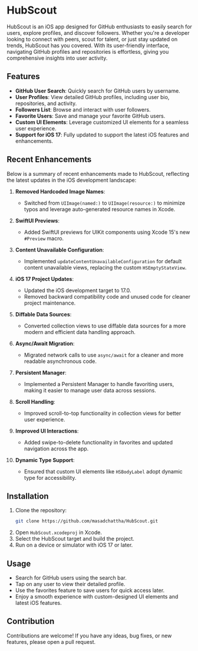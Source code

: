 # HubScout

HubScout is an iOS app designed for GitHub enthusiasts to easily search for users, explore profiles, and discover followers. Whether you're a developer looking to connect with peers, scout for talent, or just stay updated on trends, HubScout has you covered. With its user-friendly interface, navigating GitHub profiles and repositories is effortless, giving you comprehensive insights into user activity.

## Features

- **GitHub User Search**: Quickly search for GitHub users by username.
- **User Profiles**: View detailed GitHub profiles, including user bio, repositories, and activity.
- **Followers List**: Browse and interact with user followers.
- **Favorite Users**: Save and manage your favorite GitHub users.
- **Custom UI Elements**: Leverage customized UI elements for a seamless user experience.
- **Support for iOS 17**: Fully updated to support the latest iOS features and enhancements.

## Recent Enhancements

Below is a summary of recent enhancements made to HubScout, reflecting the latest updates in the iOS development landscape:

1. **Removed Hardcoded Image Names**:
   - Switched from `UIImage(named:)` to `UIImage(resource:)` to minimize typos and leverage auto-generated resource names in Xcode.

2. **SwiftUI Previews**:
   - Added SwiftUI previews for UIKit components using Xcode 15's new `#Preview` macro.

3. **Content Unavailable Configuration**:
   - Implemented `updateContentUnavailableConfiguration` for default content unavailable views, replacing the custom `HSEmptyStateView`.

4. **iOS 17 Project Updates**:
   - Updated the iOS development target to 17.0.
   - Removed backward compatibility code and unused code for cleaner project maintenance.

5. **Diffable Data Sources**:
   - Converted collection views to use diffable data sources for a more modern and efficient data handling approach.

6. **Async/Await Migration**:
   - Migrated network calls to use `async/await` for a cleaner and more readable asynchronous code.

7. **Persistent Manager**:
   - Implemented a Persistent Manager to handle favoriting users, making it easier to manage user data across sessions.

8. **Scroll Handling**:
   - Improved scroll-to-top functionality in collection views for better user experience.

9. **Improved UI Interactions**:
   - Added swipe-to-delete functionality in favorites and updated navigation across the app.

10. **Dynamic Type Support**:
    - Ensured that custom UI elements like `HSBodyLabel` adopt dynamic type for accessibility.

## Installation

1. Clone the repository:
   ```bash
   git clone https://github.com/masadchattha/HubScout.git
   ```
2. Open `HubScout.xcodeproj` in Xcode.
3. Select the HubScout target and build the project.
4. Run on a device or simulator with iOS 17 or later.

## Usage

- Search for GitHub users using the search bar.
- Tap on any user to view their detailed profile.
- Use the favorites feature to save users for quick access later.
- Enjoy a smooth experience with custom-designed UI elements and latest iOS features.

## Contribution

Contributions are welcome! If you have any ideas, bug fixes, or new features, please open a pull request.
